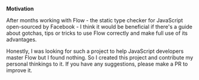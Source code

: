 **Motivation**

After months working with Flow - the static type checker for JavaScript open-sourced by Facebook - I think it would be beneficial if there's a guide about gotchas, tips or tricks to use Flow correctly and make full use of its advantages.

Honestly, I was looking for such a project to help JavaScript developers master Flow but I found nothing. So I created this project and contribute my personal thinkings to it. If you have any suggestions, please make a PR to improve it.
